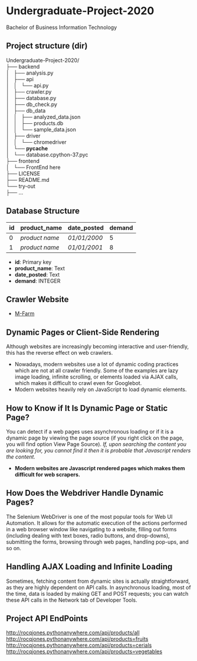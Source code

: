 # Undergraduate-Project-2020
Bachelor of Business Information Technology

## Project structure (dir)
Undergraduate-Project-2020/
<br>├── backend
<br>│   ├── analysis.py
<br>│   ├── api
<br>│   │   └── api.py
<br>│   ├── crawler.py
<br>│   ├── database.py
<br>│   ├── db_check.py
<br>│   ├── db_data
<br>│   │   ├── analyzed_data.json
<br>│   │   ├── products.db
<br>│   │   └── sample_data.json
<br>│   ├── driver
<br>│   │   └── chromedriver
<br>│   └── __pycache__
<br>│       └── database.cpython-37.pyc
<br>├── frontend
<br>│   └── FrontEnd here
<br>├── LICENSE
<br>├── README.md
<br>└── try-out
<br>    ├── ...

## Database Structure
| id | product_name | date_posted | demand |
|----| ------------ | ----------- | ------ |
| 0  |*product name*| *01/01/2000*| 5      |
| 1  |*product name*| *01/01/2001*| 8      |
* **id**: Primary key
* **product_name**: Text
* **date_posted**: Text
* **demand**: INTEGER

## Crawler Website
* [M-Farm](https://www.mfarm.co.ke/posts)

## Dynamic Pages or Client-Side Rendering
Although websites are increasingly becoming interactive and user-friendly, this has the reverse effect on web crawlers.
* Nowadays, modern websites use a lot of dynamic coding practices which are not at all crawler friendly. Some of the examples are lazy image loading, infinite scrolling, or elements loaded via AJAX calls, which makes it difficult to crawl even for Googlebot.
* Modern websites heavily rely on JavaScript to load dynamic elements.

## How to Know if It Is Dynamic Page or Static Page?
You can detect if a web pages uses asynchronous loading or if it is a dynamic page by viewing the page source (if you right click on the page, you will find option View Page Source). *If, upon searching the content you are looking for, you cannot find it then it is probable that Javascript renders the content.*
* **Modern websites are Javascript rendered pages which makes them difficult for web scrapers.**

## How Does the Webdriver Handle Dynamic Pages?
The Selenium WebDriver is one of the most popular tools for Web UI Automation. It allows for the automatic execution of the actions performed in a web browser window like navigating to a website, filling out forms (including dealing with text boxes, radio buttons, and drop-downs), submitting the forms, browsing through web pages, handling pop-ups, and so on.

## Handling AJAX Loading and Infinite Loading
Sometimes, fetching content from dynamic sites is actually straightforward, as they are highly dependent on API calls. In asynchronous loading, most of the time, data is loaded by making GET and POST requests; you can watch these API calls in the Network tab of Developer Tools.

## Project API EndPoints
http://rocqjones.pythonanywhere.com/api/products/all<br>
http://rocqjones.pythonanywhere.com/api/products=fruits<br>
http://rocqjones.pythonanywhere.com/api/products=cerials<br>
http://rocqjones.pythonanywhere.com/api/products=vegetables<br>
